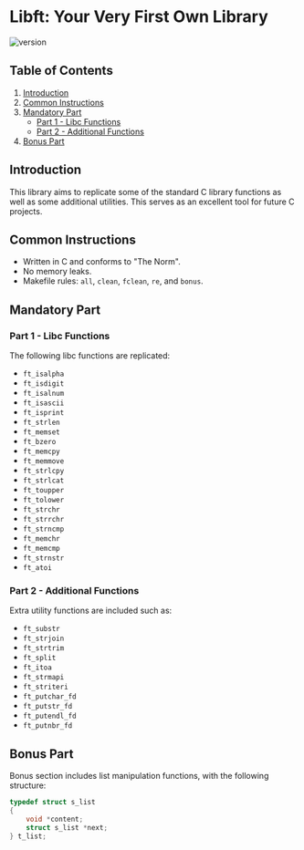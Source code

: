 
# Libft: Your Very First Own Library

![version](https://img.shields.io/badge/version-15-blue)

## Table of Contents

1. [Introduction](#introduction)
2. [Common Instructions](#common-instructions)
3. [Mandatory Part](#mandatory-part)
    - [Part 1 - Libc Functions](#part-1---libc-functions)
    - [Part 2 - Additional Functions](#part-2---additional-functions)
4. [Bonus Part](#bonus-part)

## Introduction

This library aims to replicate some of the standard C library functions as well as some additional utilities. This serves as an excellent tool for future C projects.

## Common Instructions

- Written in C and conforms to "The Norm".
- No memory leaks.
- Makefile rules: `all`, `clean`, `fclean`, `re`, and `bonus`.

## Mandatory Part

### Part 1 - Libc Functions

The following libc functions are replicated:

- `ft_isalpha`
- `ft_isdigit`
- `ft_isalnum`
- `ft_isascii`
- `ft_isprint`
- `ft_strlen`
- `ft_memset`
- `ft_bzero`
- `ft_memcpy`
- `ft_memmove`
- `ft_strlcpy`
- `ft_strlcat`
- `ft_toupper`
- `ft_tolower`
- `ft_strchr`
- `ft_strrchr`
- `ft_strncmp`
- `ft_memchr`
- `ft_memcmp`
- `ft_strnstr`
- `ft_atoi`

### Part 2 - Additional Functions

Extra utility functions are included such as:

- `ft_substr`
- `ft_strjoin`
- `ft_strtrim`
- `ft_split`
- `ft_itoa`
- `ft_strmapi`
- `ft_striteri`
- `ft_putchar_fd`
- `ft_putstr_fd`
- `ft_putendl_fd`
- `ft_putnbr_fd`

## Bonus Part

Bonus section includes list manipulation functions, with the following structure:

```c
typedef struct s_list
{
    void *content;
    struct s_list *next;
} t_list;
```
